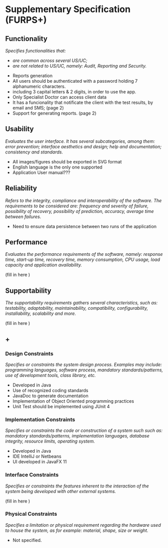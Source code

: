 # Supplementary Specification (FURPS+)

## Functionality

_Specifies functionalities that:_

- _are common across several US/UC;_
- _are not related to US/UC, namely: Audit, Reporting and Security._

*  Reports generation
*  All users should be authenticated with a password holding 7 alphanumeric characters.
*  including 3 capital letters & 2 digits, in order to use the app.
*  Only Specialist Doctor can access client data
*  It has a funcionality that notificate the client with the test results, by email and SMS; (page 2)
*  Support for generating reports. (page 2)

## Usability

_Evaluates the user interface. It has several subcategories,
among them: error prevention; interface aesthetics and design; help and
documentation; consistency and standards._

*  All images/figures should be exported in SVG format
*  English language is the only one supported
*  Application User manual???

## Reliability
_Refers to the integrity, compliance and interoperability of the software. The requirements to be considered are: frequency and severity of failure, possibility of recovery, possibility of prediction, accuracy, average time between failures._

*  Need to ensure data persistence between two runs of the application

## Performance
_Evaluates the performance requirements of the software, namely: response time, start-up time, recovery time, memory consumption, CPU usage, load capacity and application availability._


(fill in here )

## Supportability
_The supportability requirements gathers several characteristics, such as:
testability, adaptability, maintainability, compatibility,
configurability, installability, scalability and more._ 



(fill in here )


## +

### Design Constraints

_Specifies or constraints the system design process. Examples may include: programming languages, software process, mandatory standards/patterns, use of development tools, class library, etc._
  
*  Developed in Java
*  Use of recognized coding standards
*  JavaDoc to generate documentation
*  Implementation of Object Oriented programming practices
*  Unit Test should be implemented using JUnit 4

### Implementation Constraints

_Specifies or constraints the code or construction of a system such
such as: mandatory standards/patterns, implementation languages,
database integrity, resource limits, operating system._

*  Developed in Java
*  IDE IntelliJ or Netbeans
*  UI developed in JavaFX 11

### Interface Constraints
_Specifies or constraints the features inherent to the interaction of the
system being developed with other external systems._


(fill in here )

### Physical Constraints

_Specifies a limitation or physical requirement regarding the hardware used to house the system, as for example: material, shape, size or weight._

*  Not specified.
